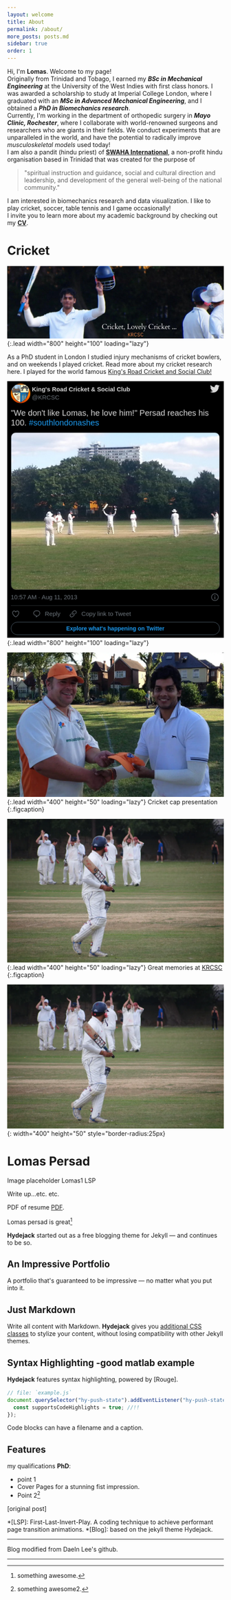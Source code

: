 ```yaml
---
layout: welcome
title: About
permalink: /about/
more_posts: posts.md
sidebar: true
order: 1
---
```


Hi, I'm **Lomas**. Welcome to my page!<br>
Originally from Trinidad and Tobago, I earned my ***BSc in Mechanical Engineering*** at the University of the West Indies with first class honors. I was awarded a scholarship to study at Imperial College London,  where I graduated  with  an ***MSc in Advanced Mechanical Engineering***, and I obtained a ***PhD in Biomechanics research***.<br>
Currently,  I'm  working  in the department of orthopedic surgery  in ***Mayo Clinic, Rochester***, where I collaborate with world-renowned surgeons and researchers who are giants in their fields. We conduct experiments that are unparalleled in the world, and have the potential to radically improve *musculoskeletal models* used today! <br>
I am also a pandit (hindu priest) of [**SWAHA International**](https://www.swahainternational.org/about/), a non-profit hindu organisation based in Trinidad that was created for the purpose of

> "spiritual instruction and guidance, social and cultural direction and
> leadership, and development of the general well-being of the national
> community."

I am interested in  biomechanics research and data visualization. I like to play cricket, soccer, table tennis and I game occasionally!<br>
I invite you to learn more about my academic background by checking out my **[CV]**.




# Cricket

![Full-width image](/assets/img/about/banner.png){:.lead width="800" height="100" loading="lazy"}



As a PhD student in London I studied injury mechanisms of cricket bowlers, and on weekends I played cricket. Read more about my cricket research here.
I played for the world famous [King's Road Cricket and Social Club!](https://www.krcsc.co.uk/)


![Full-width image](/assets/img/about/lp1.png){:.lead width="800" height="100" loading="lazy"}



<!--- ### <center> Cricket cap presentation </center> -->
 ![Half-width image](/assets/img/about/lomascap.webp){:.lead width="400" height="50" loading="lazy"}
 Cricket cap presentation  
 {:.figcaption}

<!--- ### <center>  Great memories at    <a href="https://www.krcsc.co.uk/first-day-lomas-clapped-pitch-hitting-96-kings-road-attck-rips-badgers/" style="text-align:center">KRCSC</a></center>   -->
 ![Half-width image](/assets/img/about/clap.webp){:.lead width="400" height="50" loading="lazy"}
 Great memories at [KRCSC](https://www.krcsc.co.uk/first-day-lomas-clapped-pitch-hitting-96-kings-road-attck-rips-badgers/)   
 {:.figcaption}
 
 
 ![Half-width image](/assets/img/about/clap.webp){: width="400" height="50" style="border-radius:25px}


<!--- ![placeholder](/assets/img/about/lomascap.webp)  -->

<!--- ![placeholder](/assets/img/about/clap.webp)-->


<!--- [w3m Screenshot](/assets/img/projects/lp1.png) -->

# Lomas Persad

Image placeholder
Lomas1
LSP

Write up...etc. etc.


PDF of resume
[PDF](https://hydejack.com/assets/Resume.pdf).

Lomas persad is great[^1]

**Hydejack** started out as a free blogging theme for Jekyll — and continues to be so.


## An Impressive Portfolio
A portfolio that's guaranteed to be impressive — no matter what you put into it.


## Just Markdown
Write all content with Markdown. __Hydejack__ gives you [additional CSS classes](docs/writing.md) to stylize your content, without losing compatibility with other Jekyll themes.


## Syntax Highlighting -good matlab example
**Hydejack** features syntax highlighting, powered by [Rouge].

```js
// file: `example.js`
document.querySelector("hy-push-state").addEventListener("hy-push-state-load", () => {
  const supportsCodeHighlights = true; //!!
});
```

Code blocks can have a filename and a caption.



## Features

my qualifications **PhD**:

* point 1
* Cover Pages for a stunning fist impression.
*  Point 2[^2]

[original post]



<!--author-->

<!--Links-->



[^1]: something awesome.
[^2]: something awesome2.

*[LSP]: First-Last-Invert-Play. A coding technique to achieve performant page transition animations.
*[Blog]: based on the jekyll theme Hydejack.

***

Blog modified from DaeIn Lee's github.<br>


***

[Lomas1]: https://lomaspersad.github.io/
[KRCSC]:https://www.krcsc.co.uk/first-day-lomas-clapped-pitch-hitting-96-kings-road-attck-rips-badgers/
[game]: https://steamcommunity.com/profiles/76561198048234604
[CV]: /resume/
